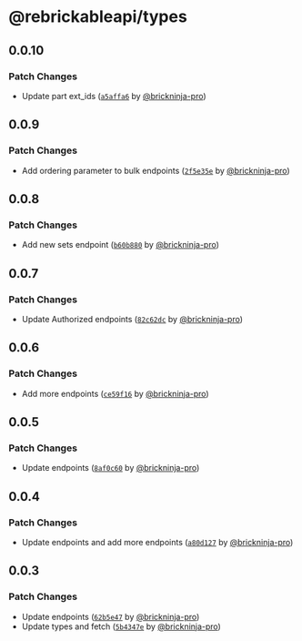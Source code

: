 # @rebrickableapi/types

## 0.0.10

### Patch Changes

- Update part ext_ids ([`a5affa6`](https://github.com/brickninja-org/rebrickableapi-ts/commit/a5affa6fcec19bf9fb03ecd685cdc9ed02fb74b5) by [@brickninja-pro](https://github.com/brickninja-pro))

## 0.0.9

### Patch Changes

- Add ordering parameter to bulk endpoints ([`2f5e35e`](https://github.com/brickninja-org/rebrickableapi-ts/commit/2f5e35ed107ac0ae21c8c99619eff2d14a390aa0) by [@brickninja-pro](https://github.com/brickninja-pro))

## 0.0.8

### Patch Changes

- Add new sets endpoint ([`b60b880`](https://github.com/brickninja-org/rebrickableapi-ts/commit/b60b88041ebae2f500832467ee3ffffbf2e04657) by [@brickninja-pro](https://github.com/brickninja-pro))

## 0.0.7

### Patch Changes

- Update Authorized endpoints ([`82c62dc`](https://github.com/brickninja-org/rebrickableapi-ts/commit/82c62dcad67cf20f3086495783c72a7b63140286) by [@brickninja-pro](https://github.com/brickninja-pro))

## 0.0.6

### Patch Changes

- Add more endpoints ([`ce59f16`](https://github.com/brickninja-org/rebrickableapi-ts/commit/ce59f16b2b5b06e49db862419ddfd8e13c0478d4) by [@brickninja-pro](https://github.com/brickninja-pro))

## 0.0.5

### Patch Changes

- Update endpoints ([`8af0c60`](https://github.com/brickninja-org/rebrickableapi-ts/commit/8af0c60ead7c2533ad5171c05ab97b5d13272851) by [@brickninja-pro](https://github.com/brickninja-pro))

## 0.0.4

### Patch Changes

- Update endpoints and add more endpoints ([`a80d127`](https://github.com/brickninja-org/rebrickableapi-ts/commit/a80d1277cac7913ddcd7cc0e8af115e643342731) by [@brickninja-pro](https://github.com/brickninja-pro))

## 0.0.3

### Patch Changes

- Update endpoints ([`62b5e47`](https://github.com/brickninja-org/rebrickableapi-ts/commit/62b5e47886feb0b4163641b54b6b54ddefbdfcaa) by [@brickninja-pro](https://github.com/brickninja-pro))
- Update types and fetch ([`5b4347e`](https://github.com/brickninja-org/rebrickableapi-ts/commit/5b4347ea602f9b78f532997b777b1ac4f7f44055) by [@brickninja-pro](https://github.com/brickninja-pro))
